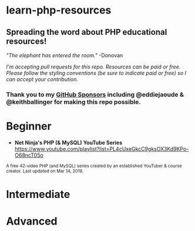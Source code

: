 # learn-php-resources
## Spreading the word about PHP educational resources!  

_"The elephant has entered the room."_ -Donovan

_I'm accepting pull requests for this repo. Resources can be paid or free. 
Please follow the styling conventions (be sure to indicate paid or free) so I can accept your contribution._

### Thank you to my [GitHub Sponsors](https://github.com/sponsors/RealToughCandy) including @eddiejaoude & @keithballinger for making this repo possible.

# Beginner

- **Net Ninja's PHP (& MySQL) YouTube Series**
https://www.youtube.com/playlist?list=PL4cUxeGkcC9gksOX3Kd9KPo-O68ncT05o

<sup>A free 42-video PHP (and MySQL) series created by an established YouTuber & course creator. Last updated on Mar 14, 2019. </sup>


# Intermediate


# Advanced
